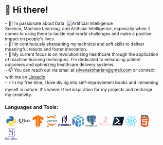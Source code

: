 <!--
**sikoh/sikoh** is a ✨ _special_ ✨ repository because its `README.md` (this file) appears on your GitHub profile.
-->
<h1 align="centre">👋 Hi there! </h1>
<img align="right" alt="Artificial Intelligence" src="https://media.giphy.com/media/Riu2QxvmfrvzRUs6Rv/giphy.gif" width="300"/> 
- 👀 I’m passionate about Data Science, Machine Learning, and Artificial Intelligence, especially when it comes to using them to tackle real-world challenges and make a positive impact on people's lives.<br>
- 🌱 I'm continuously sharpening my technical and soft skills to deliver meaningful results and foster innovation.<br>
- 🔭 My current focus is on revolutionizing healthcare through the application of machine learning techniques. I'm dedicated to enhancing patient outcomes and optimizing healthcare delivery systems.<br>
- 📫 You can reach out via email at <a href="mailto:silvanakoharian@gmail.com">silvanakoharian@gmail.com</a> or connect with me on <a href="https://www.linkedin.com/in/silvana-koharian/">LinkedIn</a><br>
- ⚡ In my free time, I love diving into self-improvement books and immersing myself in nature. It's where I find inspiration for my projects and recharge my creativity.<br>

### Languages and Tools:
<div>
  <img src="https://github.com/devicons/devicon/blob/1119b9f84c0290e0f0b38982099a2bd027a48bf1/icons/python/python-original.svg" title="Python" alt="Python" width=40 height=40/>
  <img src="https://github.com/devicons/devicon/blob/1119b9f84c0290e0f0b38982099a2bd027a48bf1/icons/flask/flask-original-wordmark.svg" title="Flask" alt="Flask" width=40 height=40/>
  <img src="https://github.com/devicons/devicon/blob/1119b9f84c0290e0f0b38982099a2bd027a48bf1/icons/tensorflow/tensorflow-original.svg" title="TensorFlow" alt="TensorFlow" width=40 height=40/>
  <img src="https://github.com/devicons/devicon/blob/1119b9f84c0290e0f0b38982099a2bd027a48bf1/icons/jupyter/jupyter-original-wordmark.svg" title="JupyterNB" alt="JupyterNB" width=40 height=40/>
  <img src="https://github.com/devicons/devicon/blob/1119b9f84c0290e0f0b38982099a2bd027a48bf1/icons/pandas/pandas-original-wordmark.svg"
title="Pandas" alt="Pandas" width=40 height=40/>
  <img src="https://github.com/devicons/devicon/blob/1119b9f84c0290e0f0b38982099a2bd027a48bf1/icons/numpy/numpy-original.svg"
title="NumPy" alt="NumPy" width=40 height=40/>
  <img src="https://github.com/devicons/devicon/blob/master/icons/postgresql/postgresql-original-wordmark.svg" title="PostgreSQL" alt="PostgreSQL" width=40 height=40/>
  <img src="https://github.com/devicons/devicon/blob/master/icons/microsoftsqlserver/microsoftsqlserver-line-wordmark.svg" title="Microsoft SQL Server" alt="Microsoft SQL Server" width=40 height=40/>
  <img src="https://github.com/devicons/devicon/blob/master/icons/powershell/powershell-original.svg" title="PowerShell" alt="PowerShell" width=40 height=40/>
  
  <img src="https://github.com/devicons/devicon/blob/1119b9f84c0290e0f0b38982099a2bd027a48bf1/icons/react/react-original.svg" title="React" alt="React" width=40 height=40/>
  <img src="https://github.com/devicons/devicon/blob/1119b9f84c0290e0f0b38982099a2bd027a48bf1/icons/html5/html5-original-wordmark.svg" title="HTML" alt="HTML" width=40 height=40/>
  <img src="https://github.com/devicons/devicon/blob/1119b9f84c0290e0f0b38982099a2bd027a48bf1/icons/heroku/heroku-original-wordmark.svg" title="Heroku" alt="Heroku" width=40 height=40/>
</div>
